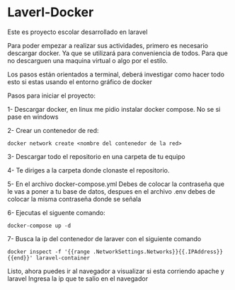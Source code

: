 # Laverl-Docker


Este es proyecto escolar desarrollado en laravel


Para poder empezar a realizar sus actividades, primero es necesario descargar docker.
Ya que se utilizará para conveniencia de todos. Para que no descarguen una maquina virtual o algo por el estilo.

Los pasos están orientados a terminal, deberá investigar como hacer todo esto si estas usando el entorno gráfico de docker

Pasos para iniciar el proyecto:

1- Descargar docker, en linux me pidio instalar docker compose. No se si pase en windows

2- Crear un contenedor de red:

    docker network create <nombre del contenedor de la red>

3- Descargar todo el repositorio en una carpeta de tu equipo

4- Te diriges a la carpeta donde clonaste el repositorio.

5- En el archivo docker-compose.yml
Debes de colocar la contraseña que le vas a poner a tu base de datos, despues en el archivo .env debes de colocar la misma contraseña donde se señala

6- Ejecutas el siguente comando:

    docker-compose up -d

7- Busca la ip del contenedor de laraver con el siguiente comando

    docker inspect -f '{{range .NetworkSettings.Networks}}{{.IPAddress}}{{end}}' laravel-container


Listo, ahora puedes ir al navegador a visualizar si esta corriendo apache y laravel
Ingresa la ip que te salio en el navegador


